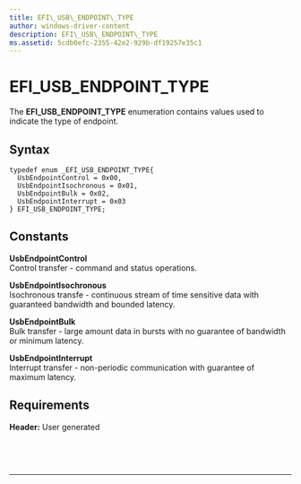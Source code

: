 ```yaml
---
title: EFI\_USB\_ENDPOINT\_TYPE
author: windows-driver-content
description: EFI\_USB\_ENDPOINT\_TYPE
ms.assetid: 5cdb0efc-2355-42e2-929b-df19257e35c1
---
```


# EFI\_USB\_ENDPOINT\_TYPE


The **EFI\_USB\_ENDPOINT\_TYPE** enumeration contains values used to indicate the type of endpoint.

## Syntax


``` syntax
typedef enum _EFI_USB_ENDPOINT_TYPE{
  UsbEndpointControl = 0x00,
  UsbEndpointIsochronous = 0x01,
  UsbEndpointBulk = 0x02,
  UsbEndpointInterrupt = 0x03
} EFI_USB_ENDPOINT_TYPE;
```

## Constants


<a href="" id="usbendpointcontrol"></a>**UsbEndpointControl**  
Control transfer - command and status operations.

<a href="" id="usbendpointisochronous"></a>**UsbEndpointIsochronous**  
Isochronous transfe - continuous stream of time sensitive data with guaranteed bandwidth and bounded latency.

<a href="" id="usbendpointbulk"></a>**UsbEndpointBulk**  
Bulk transfer - large amount data in bursts with no guarantee of bandwidth or minimum latency.

<a href="" id="usbendpointinterrupt"></a>**UsbEndpointInterrupt**  
Interrupt transfer - non-periodic communication with guarantee of maximum latency.

## Requirements


**Header:** User generated

 

 


--------------------


